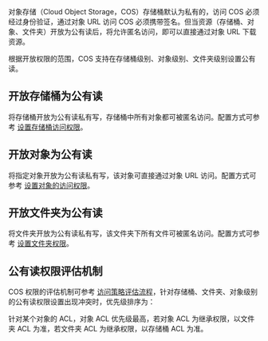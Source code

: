 对象存储（Cloud Object Storage，COS）存储桶默认为私有的，访问 COS 必须经过身份验证，通过对象 URL 访问 COS 必须携带签名。但当资源（存储桶、对象、文件夹）开放为公有读后，将允许匿名访问，即可以直接通过对象 URL 下载资源。

根据开放权限的范围，COS 支持在存储桶级别、对象级别、文件夹级别设置公有读。

## 开放存储桶为公有读

将存储桶开放为公有读私有写，存储桶中所有对象都可被匿名访问。配置方式可参考 [设置存储桶访问权限]( https://cloud.tencent.com/document/product/436/13315)。

## 开放对象为公有读

将指定对象开放为公有读私有写，该对象可直接通过对象 URL 访问。配置方式可参考 [设置对象的访问权限](https://cloud.tencent.com/document/product/436/13327)。

## 开放文件夹为公有读

将文件夹开放为公有读私有写，该文件夹下所有文件可被匿名访问。配置方式可参考 [设置文件夹权限](https://cloud.tencent.com/document/product/436/39298)。

## 公有读权限评估机制

COS 权限的评估机制可参考 [访问策略评估流程]( https://cloud.tencent.com/document/product/436/41516)，针对存储桶、文件夹、对象级别的公有读权限设置出现冲突时，优先级排序为：

针对某个对象的 ACL，对象 ACL 优先级最高，若对象 ACL 为继承权限，以文件夹 ACL 为准，若文件夹 ACL 为继承权限，以存储桶 ACL 为准。
